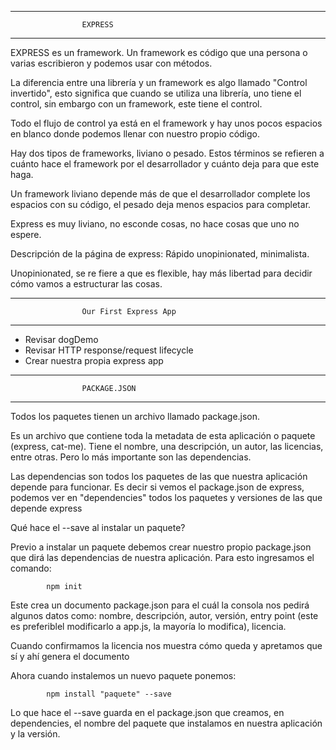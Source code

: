 ****************************************************
                    EXPRESS
****************************************************

EXPRESS es un framework. Un framework es código que una persona o varias escribieron y podemos usar con métodos.

La diferencia entre una librería y un framework es algo llamado "Control invertido", esto significa que cuando se utiliza una librería, uno tiene el control, sin embargo con un framework, este tiene el control.

Todo el flujo de control ya está en el framework y hay unos pocos espacios en blanco donde podemos llenar con nuestro propio código.

Hay dos tipos de frameworks, liviano o pesado. Estos términos se refieren a cuánto hace el framework por el desarrollador y cuánto deja para que este haga.

Un framework liviano depende más de que el desarrollador complete los espacios con su código, el pesado deja menos espacios para completar.

Express es muy liviano, no esconde cosas, no hace cosas que uno no espere.

Descripción de la página de express:
        Rápido unopinionated, minimalista.

Unopinionated, se re fiere a que es flexible, hay más libertad para decidir cómo vamos a estructurar las cosas.

**************************************************************
                    Our First Express App
**************************************************************

* Revisar dogDemo
* Revisar HTTP response/request lifecycle
* Crear nuestra propia express app

**************************************************************
                    PACKAGE.JSON
**************************************************************
Todos los paquetes tienen un archivo llamado package.json.

Es un archivo que contiene toda la metadata de esta aplicación o paquete (express, cat-me). Tiene el nombre, una descripción, un autor, las licencias, entre otras. Pero lo más importante son las dependencias.

Las dependencias son todos los paquetes de las que nuestra aplicación depende para funcionar. Es decir si vemos el package.json de express,
podemos ver en "dependencies" todos los paquetes y versiones de las que depende express

Qué hace el --save al instalar un paquete?

Previo a instalar un paquete debemos crear nuestro propio package.json que dirá las dependencias de nuestra aplicación. Para esto ingresamos el comando:
            
            npm init
            
Este crea un documento package.json para el cuál la consola nos pedirá algunos datos como: nombre, descripción, autor, versión, entry point (este es preferiblel modificarlo a app.js, la mayoría lo modifica), licencia.

Cuando confirmamos la licencia nos muestra cómo queda y apretamos que sí y ahí genera el documento

Ahora cuando instalemos un nuevo paquete ponemos:
        
            npm install "paquete" --save

Lo que hace el --save guarda en el package.json que creamos, en dependencies, el nombre del paquete que instalamos en nuestra aplicación y la versión.
